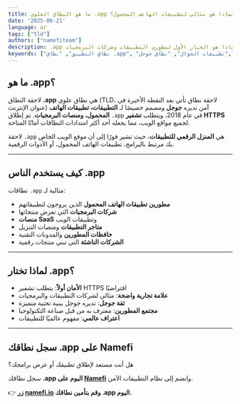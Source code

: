 ```yaml
---
title: ما هو النطاق العلوي .app ولماذا هو مثالي لتطبيقات الهاتف المحمول؟
date: '2025-06-21'
language: ar
tags: ["tld"]
authors: ["namefiteam"]
description: .app هو نطاق جوجل الآمن للتطبيقات وتطبيقات الهاتف المحمول. تعرف لماذا هو الخيار الأول لمطوري التطبيقات وشركات البرمجيات.
keywords: ["نطاق التطبيق", "نطاق .app", "تطبيقات الجوال", "نطاق جوجل", "HTTPS", "نطاق آمن"]
---
```


## **ما هو .app؟**

لاحقة النطاق **.app** هي نطاق علوي (TLD، لاحقة نطاق تأتي بعد النقطة الأخيرة في عنوان الإنترنت) آمن تديره **جوجل** ومصمم خصيصًا لـ **التطبيقات، تطبيقات الهاتف المحمول، ومنصات البرمجيات**. تم إطلاق `.app` في عام 2018، ويتطلب **تشفير HTTPS** لجميع مواقع الويب، مما يجعله أحد أكثر امتدادات النطاقات أمانًا المتاحة.

لاحقة `.app` هي **المنزل الرقمي للتطبيقات**، حيث تشير فورًا إلى أن موقع الويب الخاص بك مرتبط بالبرامج، تطبيقات الهاتف المحمول، أو الأدوات الرقمية.

---

## **كيف يستخدم الناس .app**

نطاقات `.app` مثالية لـ:

*   **مطورين تطبيقات الهاتف المحمول** الذين يروجون لتطبيقاتهم
*   **شركات البرمجيات** التي تعرض منتجاتها
*   **منصات SaaS** وتطبيقات الويب
*   **متاجر التطبيقات** ومنصات التنزيل
*   **حافظات المطورين** والمدونات التقنية
*   **الشركات الناشئة** التي تبني منتجات رقمية

---

## **لماذا تختار .app؟**

*   **الأمان أولاً**: يتطلب تشفير HTTPS افتراضيًا
*   **علامة تجارية واضحة**: مثالي لشركات التطبيقات والبرمجيات
*   **ثقة جوجل**: تديره جوجل ببنية تحتية متميزة
*   **مجتمع المطورين**: معترف به من قبل صناعة التكنولوجيا
*   **اعتراف عالمي**: مفهوم عالميًا للتطبيقات

---

## **سجل نطاقك .app على Namefi**

هل أنت مستعد لإطلاق تطبيقك أو عرض برامجك؟

سجل نطاقك **.app اليوم على [Namefi](https://namefi.io)** وانضم إلى نظام التطبيقات الآمن.

👉 **زر [namefi.io](https://namefi.io) وقم بتأمين نطاقك .app اليوم.**